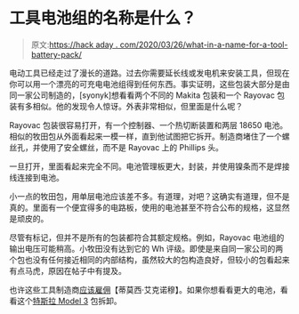 # 工具电池组的名称是什么？

> 原文:[https://hack aday . com/2020/03/26/what-in-a-name-for-a-tool-battery-pack/](https://hackaday.com/2020/03/26/whats-in-a-name-for-a-tool-battery-pack/)

电动工具已经走过了漫长的道路。过去你需要延长线或发电机来安装工具，但现在你可以用一个漂亮的可充电电池组得到任何东西。事实证明，这些包装大部分是由同一家公司制造的，[syonyk]想看看两个不同的 Makita 包装和一个 Rayovac 包装有多相似。他的发现令人惊讶。外表非常相似，但里面是什么呢？

Rayovac 包装很容易打开，有一个控制器、一个热切断装置和两层 18650 电池。相似的牧田包从外面看起来一模一样，直到他试图把它拆开。制造商堵住了一个螺丝孔，并使用了安全螺丝，而不是 Rayovac 上的 Phillips 头。

一旦打开，里面看起来完全不同。电池管理板更大，封装，并使用镍条而不是焊接线连接到电池。

小一点的牧田包，用单层电池应该差不多。有道理，对吧？这确实有道理，但不是真的。里面有一个便宜得多的电路板，使用的电池甚至不符合公布的规格，这显然是顽皮的。

尽管有标记，但并不是所有的包装都符合其额定规格。例如，Rayovac 电池组的输出电压可能稍高。小牧田没有达到它的 Wh 评级。即使是来自同一家公司的两个包也没有任何接近相同的内部结构，虽然较大的包构造良好，但较小的包看起来有点马虎，原因在帖子中有提及。

也许这些工具制造商[应该雇佣](https://hackaday.com/2019/12/13/a-modular-system-for-building-heavy-duty-18650-battery-packs/)【蒂莫西·艾克诺穆】。如果你想看看更大的电池，看看这个[特斯拉 Model 3](https://hackaday.com/2018/06/04/tesla-model-3-battery-pack-teardown/) 包拆卸。